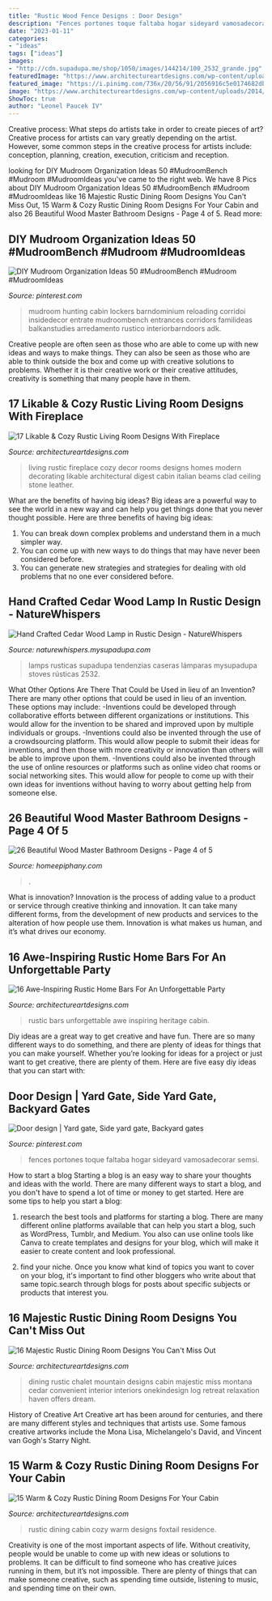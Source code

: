 ```yaml
---
title: "Rustic Wood Fence Designs : Door Design"
description: "Fences portones toque faltaba hogar sideyard vamosadecorar semsi"
date: "2023-01-11"
categories:
- "ideas"
tags: ["ideas"]
images:
- "http://cdn.supadupa.me/shop/1050/images/144214/100_2532_grande.jpg"
featuredImage: "https://www.architectureartdesigns.com/wp-content/uploads/2014/12/1054-630x950.jpg"
featured_image: "https://i.pinimg.com/736x/20/56/91/2056916c5e0174682db09f3001cbf969.jpg"
image: "https://www.architectureartdesigns.com/wp-content/uploads/2014/12/1054-630x950.jpg"
ShowToc: true
author: "Leonel Paucek IV"
---
```



Creative process: What steps do artists take in order to create pieces of art?
Creative process for artists can vary greatly depending on the artist. However, some common steps in the creative process for artists include: conception, planning, creation, execution, criticism and reception.

	

		
looking for DIY Mudroom Organization Ideas 50 #MudroomBench #Mudroom #MudroomIdeas you've came to the right web. We have 8 Pics about DIY Mudroom Organization Ideas 50 #MudroomBench #Mudroom #MudroomIdeas like 16 Majestic Rustic Dining Room Designs You Can&#039;t Miss Out, 15 Warm &amp; Cozy Rustic Dining Room Designs For Your Cabin and also 26 Beautiful Wood Master Bathroom Designs - Page 4 of 5. Read more:
		
    
## DIY Mudroom Organization Ideas 50 #MudroomBench #Mudroom #MudroomIdeas

<img loading=lazy src="https://i.pinimg.com/736x/20/56/91/2056916c5e0174682db09f3001cbf969.jpg" onerror="this.onerror=null;this.src='https://tse4.mm.bing.net/th?id=OIP.K9bdqWLdgVhVbZ6IXXUtpAHaLH&amp;pid=15.1';" alt="DIY Mudroom Organization Ideas 50 #MudroomBench #Mudroom #MudroomIdeas">

_Source: pinterest.com_

>mudroom hunting cabin lockers barndominium reloading corridoi insidedecor entrate mudroombench entrances corridors familideas balkanstudies arredamento rustico interiorbarndoors adk. 

	

Creative people are often seen as those who are able to come up with new ideas and ways to make things. They can also be seen as those who are able to think outside the box and come up with creative solutions to problems. Whether it is their creative work or their creative attitudes, creativity is something that many people have in them.

    
## 17 Likable &amp; Cozy Rustic Living Room Designs With Fireplace

<img loading=lazy src="https://www.architectureartdesigns.com/wp-content/uploads/2014/12/1054-630x950.jpg" onerror="this.onerror=null;this.src='https://tse2.mm.bing.net/th?id=OIP.8feaRpKzmXKm2dxunwxDKwHaLK&amp;pid=15.1';" alt="17 Likable &amp; Cozy Rustic Living Room Designs With Fireplace">

_Source: architectureartdesigns.com_

>living rustic fireplace cozy decor rooms designs homes modern decorating likable architectural digest cabin italian beams clad ceiling stone leather. 

	

What are the benefits of having big ideas?
Big ideas are a powerful way to see the world in a new way and can help you get things done that you never thought possible. Here are three benefits of having big ideas: 
1. You can break down complex problems and understand them in a much simpler way. 
2. You can come up with new ways to do things that may have never been considered before. 
3. You can generate new strategies and strategies for dealing with old problems that no one ever considered before.

    
## Hand Crafted Cedar Wood Lamp In Rustic Design - NatureWhispers

<img loading=lazy src="http://cdn.supadupa.me/shop/1050/images/144214/100_2532_grande.jpg" onerror="this.onerror=null;this.src='https://tse1.mm.bing.net/th?id=OIP.XmpgNgB9vEHwUXruvJ0lZgHaKu&amp;pid=15.1';" alt="Hand Crafted Cedar Wood Lamp in Rustic Design - NatureWhispers">

_Source: naturewhispers.mysupadupa.com_

>lamps rusticas supadupa tendenzias caseras lámparas mysupadupa stoves rústicas 2532. 

	

What Other Options Are There That Could be Used in lieu of an Invention?
There are many other options that could be used in lieu of an invention. These options may include: 
-Inventions could be developed through collaborative efforts between different organizations or institutions. This would allow for the invention to be shared and improved upon by multiple individuals or groups. 
-Inventions could also be invented through the use of a crowdsourcing platform. This would allow people to submit their ideas for inventions, and then those with more creativity or innovation than others will be able to improve upon them. 
-Inventions could also be invented through the use of online resources or platforms such as online video chat rooms or social networking sites. This would allow for people to come up with their own ideas for inventions without having to worry about getting help from someone else.

    
## 26 Beautiful Wood Master Bathroom Designs - Page 4 Of 5

<img loading=lazy src="https://homeepiphany.com/wp-content/uploads/2015/07/26-Beautiful-Wood-Master-Bathroom-Designs-19.jpg" onerror="this.onerror=null;this.src='https://tse3.mm.bing.net/th?id=OIP.aHR1Vzd0dTRmPRmfeBqBvwHaLI&amp;pid=15.1';" alt="26 Beautiful Wood Master Bathroom Designs - Page 4 of 5">

_Source: homeepiphany.com_

>. 

	

What is innovation?
Innovation is the process of adding value to a product or service through creative thinking and innovation. It can take many different forms, from the development of new products and services to the alteration of how people use them. Innovation is what makes us human, and it’s what drives our economy.

    
## 16 Awe-Inspiring Rustic Home Bars For An Unforgettable Party

<img loading=lazy src="https://www.architectureartdesigns.com/wp-content/uploads/2015/05/16-Awe-Inspiring-Rustic-Home-Bars-For-An-Unforgettable-Party-5-630x960.jpg" onerror="this.onerror=null;this.src='https://tse4.mm.bing.net/th?id=OIP.5XTzIsE187-8NAlRIJdELAHaLS&amp;pid=15.1';" alt="16 Awe-Inspiring Rustic Home Bars For An Unforgettable Party">

_Source: architectureartdesigns.com_

>rustic bars unforgettable awe inspiring heritage cabin. 

	

Diy ideas are a great way to get creative and have fun. There are so many different ways to do something, and there are plenty of ideas for things that you can make yourself. Whether you’re looking for ideas for a project or just want to get creative, there are plenty of them. Here are five easy diy ideas that you can start with: 

    
## Door Design | Yard Gate, Side Yard Gate, Backyard Gates

<img loading=lazy src="https://i.pinimg.com/736x/d1/ef/92/d1ef926c64db480feaf31f3d1258453b.jpg" onerror="this.onerror=null;this.src='https://tse4.mm.bing.net/th?id=OIP.6DOVj86ckGtvidaI5iWPMgAAAA&amp;pid=15.1';" alt="Door design | Yard gate, Side yard gate, Backyard gates">

_Source: pinterest.com_

>fences portones toque faltaba hogar sideyard vamosadecorar semsi. 

	

How to start a blog
Starting a blog is an easy way to share your thoughts and ideas with the world. There are many different ways to start a blog, and you don't have to spend a lot of time or money to get started. Here are some tips to help you start a blog: 
1. research the best tools and platforms for starting a blog. There are many different online platforms available that can help you start a blog, such as WordPress, Tumblr, and Medium. You also can use online tools like Canva to create templates and designs for your blog, which will make it easier to create content and look professional. 

2. find your niche. Once you know what kind of topics you want to cover on your blog, it's important to find other bloggers who write about that same topic.search through blogs for posts about specific subjects or products that interest you.

    
## 16 Majestic Rustic Dining Room Designs You Can&#039;t Miss Out

<img loading=lazy src="https://www.architectureartdesigns.com/wp-content/uploads/2016/08/16-Majestic-Rustic-Dining-Room-Designs-You-Cant-Miss-Out-14.jpg" onerror="this.onerror=null;this.src='https://tse1.mm.bing.net/th?id=OIP.kkZAudPPpiXRldiY52VdxgHaLG&amp;pid=15.1';" alt="16 Majestic Rustic Dining Room Designs You Can&#039;t Miss Out">

_Source: architectureartdesigns.com_

>dining rustic chalet mountain designs cabin majestic miss montana cedar convenient interior interiors onekindesign log retreat relaxation haven offers dream. 

	

History of Creative Art
Creative art has been around for centuries, and there are many different styles and techniques that artists use. Some famous creative artworks include the Mona Lisa, Michelangelo's David, and Vincent van Gogh's Starry Night.

    
## 15 Warm &amp; Cozy Rustic Dining Room Designs For Your Cabin

<img loading=lazy src="https://www.architectureartdesigns.com/wp-content/uploads/2014/10/15-Warm-Cozy-Rustic-Dining-Room-Designs-For-Your-Cabin-6-630x945.jpg" onerror="this.onerror=null;this.src='https://tse3.mm.bing.net/th?id=OIP.ivhpYcWDWTOvLLe6xG1IzgHaLH&amp;pid=15.1';" alt="15 Warm &amp; Cozy Rustic Dining Room Designs For Your Cabin">

_Source: architectureartdesigns.com_

>rustic dining cabin cozy warm designs foxtail residence. 

	

Creativity is one of the most important aspects of life. Without creativity, people would be unable to come up with new ideas or solutions to problems. It can be difficult to find someone who has creative juices running in them, but it’s not impossible. There are plenty of things that can make someone creative, such as spending time outside, listening to music, and spending time on their own.

